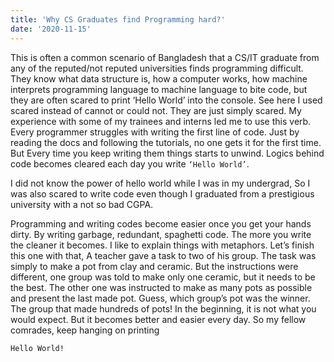 ```yaml
---
title: 'Why CS Graduates find Programming hard?'
date: '2020-11-15'
---
```


This is often a common scenario of Bangladesh that a CS/IT graduate from any of the reputed/not reputed universities finds programming difficult. They know what data structure is, how a computer works, how machine interprets programming language to machine language to bite code, but they are often scared to print ‘Hello World’ into the console.
See here I used scared instead of cannot or could not. They are just simply scared. My experience with some of my trainees and interns led me to use this verb. Every programmer struggles with writing the first line of code. Just by reading the docs and following the tutorials, no one gets it for the first time. But Every time you keep writing them things starts to unwind. Logics behind code becomes cleared each day you write ``‘Hello World’``.

I did not know the power of hello world while I was in my undergrad, So I was also scared to write code even though I graduated from a prestigious university with a not so bad CGPA.

Programming and writing codes become easier once you get your hands dirty. By writing garbage, redundant, spaghetti code. The more you write the cleaner it becomes. I like to explain things with metaphors. Let’s finish this one with that,
A teacher gave a task to two of his group. The task was simply to make a pot from clay and ceramic. But the instructions were different, one group was told to make only one ceramic, but it needs to be the best. The other one was instructed to make as many pots as possible and present the last made pot. Guess, which group’s pot was the winner.
The group that made hundreds of pots! In the beginning, it is not what you would expect. But it becomes better and easier every day. So my fellow comrades, keep hanging on printing 

``Hello World!``
